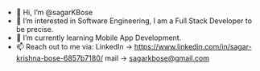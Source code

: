 - 👋 Hi, I’m @sagarKBose
- 👀 I’m interested in Software Engineering, I am a Full Stack Developer to be precise.
- 🌱 I’m currently learning Mobile App Development.
- 📫 Reach out to me via: LinkedIn -> https://www.linkedin.com/in/sagar-krishna-bose-6857b7180/       mail -> sagarkbose@gmail.com

<!---
sagarKBose/sagarKBose is a ✨ special ✨ repository because its `README.md` (this file) appears on your GitHub profile.
You can click the Preview link to take a look at your changes.
--->
